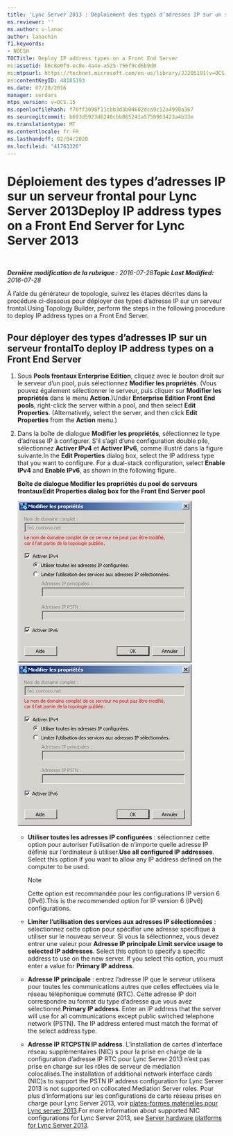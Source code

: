 ```yaml
---
title: 'Lync Server 2013 : Déploiement des types d’adresses IP sur un serveur frontal'
ms.reviewer: ''
ms.author: v-lanac
author: lanachin
f1.keywords:
- NOCSH
TOCTitle: Deploy IP address types on a Front End Server
ms:assetid: b6c8e0f9-ec8e-4a4e-a525-756f9cd6b9d0
ms:mtpsurl: https://technet.microsoft.com/en-us/library/JJ205191(v=OCS.15)
ms:contentKeyID: 48185193
ms.date: 07/28/2016
manager: serdars
mtps_version: v=OCS.15
ms.openlocfilehash: f70ff3098f11cbb3d3b04602dca9c12a4998a367
ms.sourcegitcommit: b693d5923d6240cbb865241a5750963423a4b33e
ms.translationtype: MT
ms.contentlocale: fr-FR
ms.lasthandoff: 02/04/2020
ms.locfileid: "41763326"
---
```

<div data-xmlns="http://www.w3.org/1999/xhtml">

<div class="topic" data-xmlns="http://www.w3.org/1999/xhtml" data-msxsl="urn:schemas-microsoft-com:xslt" data-cs="http://msdn.microsoft.com/en-us/">

<div data-asp="http://msdn2.microsoft.com/asp">

# <a name="deploy-ip-address-types-on-a-front-end-server-for-lync-server-2013"></a><span data-ttu-id="708b1-102">Déploiement des types d’adresses IP sur un serveur frontal pour Lync Server 2013</span><span class="sxs-lookup"><span data-stu-id="708b1-102">Deploy IP address types on a Front End Server for Lync Server 2013</span></span>

</div>

<div id="mainSection">

<div id="mainBody">

<span> </span>

<span data-ttu-id="708b1-103">_**Dernière modification de la rubrique :** 2016-07-28_</span><span class="sxs-lookup"><span data-stu-id="708b1-103">_**Topic Last Modified:** 2016-07-28_</span></span>

<span data-ttu-id="708b1-104">À l’aide du générateur de topologie, suivez les étapes décrites dans la procédure ci-dessous pour déployer des types d’adresse IP sur un serveur frontal.</span><span class="sxs-lookup"><span data-stu-id="708b1-104">Using Topology Builder, perform the steps in the following procedure to deploy IP address types on a Front End Server.</span></span>

<div>

## <a name="to-deploy-ip-address-types-on-a-front-end-server"></a><span data-ttu-id="708b1-105">Pour déployer des types d’adresses IP sur un serveur frontal</span><span class="sxs-lookup"><span data-stu-id="708b1-105">To deploy IP address types on a Front End Server</span></span>

1.  <span data-ttu-id="708b1-p101">Sous **Pools frontaux Enterprise Edition**, cliquez avec le bouton droit sur le serveur d’un pool, puis sélectionnez **Modifier les propriétés**. (Vous pouvez également sélectionner le serveur, puis cliquer sur **Modifier les propriétés** dans le menu **Action**.)</span><span class="sxs-lookup"><span data-stu-id="708b1-p101">Under **Enterprise Edition Front End pools**, right-click the server within a pool, and then select **Edit Properties**. (Alternatively, select the server, and then click **Edit Properties** from the **Action** menu.)</span></span>

2.  <span data-ttu-id="708b1-p102">Dans la boîte de dialogue **Modifier les propriétés**, sélectionnez le type d’adresse IP à configurer. S’il s’agit d’une configuration double pile, sélectionnez **Activer IPv4** et **Activer IPv6**, comme illustré dans la figure suivante.</span><span class="sxs-lookup"><span data-stu-id="708b1-p102">In the **Edit Properties** dialog box, select the IP address type that you want to configure. For a dual-stack configuration, select **Enable IPv4** and **Enable IPv6**, as shown in the following figure.</span></span>
    
    <span data-ttu-id="708b1-110">**Boîte de dialogue Modifier les propriétés du pool de serveurs frontaux**</span><span class="sxs-lookup"><span data-stu-id="708b1-110">**Edit Properties dialog box for the Front End Server pool**</span></span>
    
    <span data-ttu-id="708b1-111">![Boîte de dialogue Modifier les propriétés du serveur frontal](images/JJ205191.737a9d71-c0bc-4a54-9608-9e028dacc814(OCS.15).png "Boîte de dialogue Modifier les propriétés du serveur frontal")</span><span class="sxs-lookup"><span data-stu-id="708b1-111">![Front End Server Edit Properties dialog box](images/JJ205191.737a9d71-c0bc-4a54-9608-9e028dacc814(OCS.15).png "Front End Server Edit Properties dialog box")</span></span>
    
      - <span data-ttu-id="708b1-p103">**Utiliser toutes les adresses IP configurées** : sélectionnez cette option pour autoriser l’utilisation de n’importe quelle adresse IP définie sur l’ordinateur à utiliser.</span><span class="sxs-lookup"><span data-stu-id="708b1-p103">**Use all configured IP addresses**. Select this option if you want to allow any IP address defined on the computer to be used.</span></span>
        
        <div>
        

        > [!NOTE]  
        > <span data-ttu-id="708b1-114">Cette option est recommandée pour les configurations IP version 6 (IPv6).</span><span class="sxs-lookup"><span data-stu-id="708b1-114">This is the recommended option for IP version 6 (IPv6) configurations.</span></span>

        
        </div>
    
      - <span data-ttu-id="708b1-p104">**Limiter l’utilisation des services aux adresses IP sélectionnées** : sélectionnez cette option pour spécifier une adresse spécifique à utiliser sur le nouveau serveur. Si vous la sélectionnez, vous devez entrer une valeur pour **Adresse IP principale**.</span><span class="sxs-lookup"><span data-stu-id="708b1-p104">**Limit service usage to selected IP addresses**. Select this option to specify a specific address to use on the new server. If you select this option, you must enter a value for **Primary IP address**.</span></span>
    
      - <span data-ttu-id="708b1-p105">**Adresse IP principale** : entrez l’adresse IP que le serveur utilisera pour toutes les communications autres que celles effectuées via le réseau téléphonique commuté (RTC). Cette adresse IP doit correspondre au format du type d’adresse que vous avez sélectionné.</span><span class="sxs-lookup"><span data-stu-id="708b1-p105">**Primary IP address**. Enter an IP address that the server will use for all communications except public switched telephone network (PSTN). The IP address entered must match the format of the select address type.</span></span>
    
      - <span data-ttu-id="708b1-121">**Adresse IP RTC**</span><span class="sxs-lookup"><span data-stu-id="708b1-121">**PSTN IP address**.</span></span> <span data-ttu-id="708b1-122">L’installation de cartes d’interface réseau supplémentaires (NIC) s pour la prise en charge de la configuration d’adresse IP RTC pour Lync Server 2013 n’est pas prise en charge sur les rôles de serveur de médiation colocalisés.</span><span class="sxs-lookup"><span data-stu-id="708b1-122">The installation of additional network interface cards (NIC)s to support the PSTN IP address configuration for Lync Server 2013 is not supported on collocated Mediation Server roles.</span></span> <span data-ttu-id="708b1-123">Pour plus d’informations sur les configurations de carte réseau prises en charge pour Lync Server 2013, voir [plates-formes matérielles pour Lync server 2013](lync-server-2013-server-hardware-platforms.md).</span><span class="sxs-lookup"><span data-stu-id="708b1-123">For more information about supported NIC configurations for Lync Server 2013, see [Server hardware platforms for Lync Server 2013](lync-server-2013-server-hardware-platforms.md).</span></span>

</div>

</div>

<span> </span>

</div>

</div>

</div>


